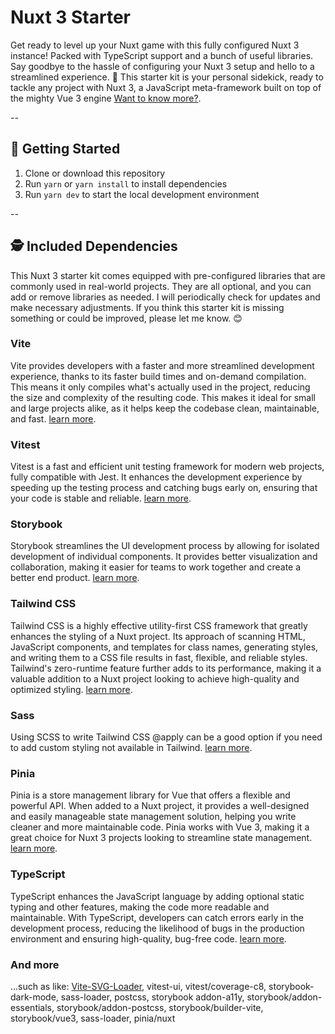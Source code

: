 # Nuxt 3 Starter
Get ready to level up your Nuxt game with this fully configured Nuxt 3 instance! Packed with TypeScript support and a bunch of useful libraries. Say goodbye to the hassle of configuring your Nuxt 3 setup and hello to a streamlined experience. 
🙌 This starter kit is your personal sidekick, ready to tackle any project with Nuxt 3, a JavaScript meta-framework built on top of the mighty Vue 3 engine [Want to know more?](https://v3.nuxtjs.org/guide/concepts/introduction).

--

## 🚀 Getting Started

1. Clone or download this repository
2. Run `yarn` or `yarn install` to install dependencies
3. Run `yarn dev` to start the local development environment

--

## 🕵️ Included Dependencies
This Nuxt 3 starter kit comes equipped with pre-configured libraries that are commonly used in real-world projects. They are all optional, and you can add or remove libraries as needed. I will periodically check for updates and make necessary adjustments. If you think this starter kit is missing something or could be improved, please let me know. 😊

### Vite
Vite provides developers with a faster and more streamlined development experience, thanks to its faster build times and on-demand compilation. This means it only compiles what's actually used in the project, reducing the size and complexity of the resulting code. This makes it ideal for small and large projects alike, as it helps keep the codebase clean, maintainable, and fast.
[learn more](https://vitejs.dev/).

### Vitest
Vitest is a fast and efficient unit testing framework for modern web projects, fully compatible with Jest. It enhances the development experience by speeding up the testing process and catching bugs early on, ensuring that your code is stable and reliable.
[learn more](https://vitest.dev/).

### Storybook
Storybook streamlines the UI development process by allowing for isolated development of individual components. It provides better visualization and collaboration, making it easier for teams to work together and create a better end product.
[learn more](https://storybook.js.org/docs/vue/get-started/introduction).

### Tailwind CSS
Tailwind CSS is a highly effective utility-first CSS framework that greatly enhances the styling of a Nuxt project. Its approach of scanning HTML, JavaScript components, and templates for class names, generating styles, and writing them to a CSS file results in fast, flexible, and reliable styles. Tailwind's zero-runtime feature further adds to its performance, making it a valuable addition to a Nuxt project looking to achieve high-quality and optimized styling.
[learn more](https://tailwindcss.com).

### Sass
Using SCSS to write Tailwind CSS @apply can be a good option if you need to add custom styling not available in Tailwind.
[learn more](https://sass-lang.com/).

### Pinia
Pinia is a store management library for Vue that offers a flexible and powerful API. When added to a Nuxt project, it provides a well-designed and easily manageable state management solution, helping you write cleaner and more maintainable code. Pinia works with Vue 3, making it a great choice for Nuxt 3 projects looking to streamline state management.
[learn more](https://pinia.vuejs.org).

### TypeScript
TypeScript enhances the JavaScript language by adding optional static typing and other features, making the code more readable and maintainable. With TypeScript, developers can catch errors early in the development process, reducing the likelihood of bugs in the production environment and ensuring high-quality, bug-free code.
[learn more](https://www.typescriptlang.org/).

### And more
...such as like: [Vite-SVG-Loader](https://github.com/jpkleemans/vite-svg-loader), vitest-ui, vitest/coverage-c8, storybook-dark-mode, sass-loader, postcss, storybook addon-a11y, storybook/addon-essentials, storybook/addon-postcss, storybook/builder-vite, storybook/vue3, sass-loader, pinia/nuxt